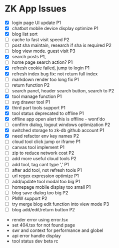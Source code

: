 # ZK App Issues

- [x] login page UI update P1
- [x] chatbot mobile device display optimize P1
- [x] blog list sort 
- [ ] cache to fast visit speed P2
- [ ] post sha maintain, research if sha is required P2
- [ ] blog view mode. guest visit P3
- [x] search posts P1, 
- [ ] home page search action? P1
- [x] refresh cookie failed, jump to login P1
- [x] refresh index bug fix: not return full index
- [ ] markdown render too long fix P1
- [ ] return function P2
- [ ] search panel, header search button, search to P2
- [x] tool manage function P1
- [ ] svg drawer tool P1
- [x] third part tools support P1
- [x] tool status deprecated  to offline P1
- [x] offline app open alert this is offline - wont'do
- [ ] confirm dialog,  logout windows optimization P2
- [x] switched storage to zk-db github account P1
- [x] need refactor env key names P2
- [ ] cloud tool click jump or iframe P1
- [ ] canvas tool implement P1
- [ ] zip to reduce network cost P2
- [ ] add more useful cloud tools P2
- [ ] add tool, tag cant type ',' P1
- [ ] after add tool, not refresh tools P1
- [ ] url regex expression optimize P1
- [ ] add/update tool modal too big P1
- [ ] homepage mobile display too small P1
- [ ] blog save dialog too big P2
- [ ] PMW support P2
- [ ] try merge blog edit function into view mode P3
- [ ] blog add/edit/return button P2

- render error using error.tsx
- set 404.tsx for not found page
- swr and context for performance and  globel 
- api error handle display
- tool status dev beta rc


